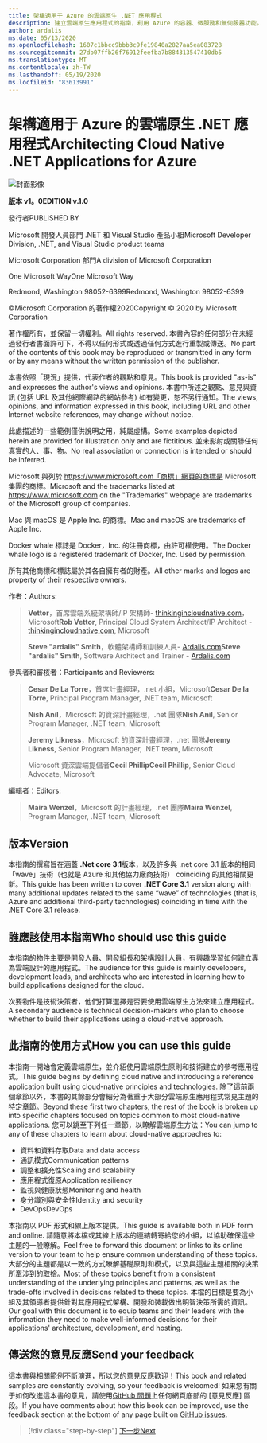 ```yaml
---
title: 架構適用于 Azure 的雲端原生 .NET 應用程式
description: 建立雲端原生應用程式的指南，利用 Azure 的容器、微服務和無伺服器功能。
author: ardalis
ms.date: 05/13/2020
ms.openlocfilehash: 1607c1bbcc9bbb3c9fe19840a2827aa5ea083728
ms.sourcegitcommit: 27db07ffb26f76912feefba7b884313547410db5
ms.translationtype: MT
ms.contentlocale: zh-TW
ms.lasthandoff: 05/19/2020
ms.locfileid: "83613991"
---
```

# <a name="architecting-cloud-native-net-applications-for-azure"></a><span data-ttu-id="e06e6-103">架構適用于 Azure 的雲端原生 .NET 應用程式</span><span class="sxs-lookup"><span data-stu-id="e06e6-103">Architecting Cloud Native .NET Applications for Azure</span></span>

![封面影像](./media/cover.png)

<span data-ttu-id="e06e6-105">**版本 v1。0**</span><span class="sxs-lookup"><span data-stu-id="e06e6-105">**EDITION v.1.0**</span></span>

<span data-ttu-id="e06e6-106">發行者</span><span class="sxs-lookup"><span data-stu-id="e06e6-106">PUBLISHED BY</span></span>

<span data-ttu-id="e06e6-107">Microsoft 開發人員部門 .NET 和 Visual Studio 產品小組</span><span class="sxs-lookup"><span data-stu-id="e06e6-107">Microsoft Developer Division, .NET, and Visual Studio product teams</span></span>

<span data-ttu-id="e06e6-108">Microsoft Corporation 部門</span><span class="sxs-lookup"><span data-stu-id="e06e6-108">A division of Microsoft Corporation</span></span>

<span data-ttu-id="e06e6-109">One Microsoft Way</span><span class="sxs-lookup"><span data-stu-id="e06e6-109">One Microsoft Way</span></span>

<span data-ttu-id="e06e6-110">Redmond, Washington 98052-6399</span><span class="sxs-lookup"><span data-stu-id="e06e6-110">Redmond, Washington 98052-6399</span></span>

<span data-ttu-id="e06e6-111">&copy;Microsoft Corporation 的著作權2020</span><span class="sxs-lookup"><span data-stu-id="e06e6-111">Copyright &copy; 2020 by Microsoft Corporation</span></span>

<span data-ttu-id="e06e6-112">著作權所有，並保留一切權利。</span><span class="sxs-lookup"><span data-stu-id="e06e6-112">All rights reserved.</span></span> <span data-ttu-id="e06e6-113">本書內容的任何部分在未經過發行者書面許可下，不得以任何形式或透過任何方式進行重製或傳送。</span><span class="sxs-lookup"><span data-stu-id="e06e6-113">No part of the contents of this book may be reproduced or transmitted in any form or by any means without the written permission of the publisher.</span></span>

<span data-ttu-id="e06e6-114">本書依照「現況」提供，代表作者的觀點和意見。</span><span class="sxs-lookup"><span data-stu-id="e06e6-114">This book is provided "as-is" and expresses the author's views and opinions.</span></span> <span data-ttu-id="e06e6-115">本書中所述之觀點、意見與資訊 (包括 URL 及其他網際網路的網站參考) 如有變更，恕不另行通知。</span><span class="sxs-lookup"><span data-stu-id="e06e6-115">The views, opinions, and information expressed in this book, including URL and other Internet website references, may change without notice.</span></span>

<span data-ttu-id="e06e6-116">此處描述的一些範例僅供說明之用，純屬虛構。</span><span class="sxs-lookup"><span data-stu-id="e06e6-116">Some examples depicted herein are provided for illustration only and are fictitious.</span></span> <span data-ttu-id="e06e6-117">並未影射或關聯任何真實的人、事、物。</span><span class="sxs-lookup"><span data-stu-id="e06e6-117">No real association or connection is intended or should be inferred.</span></span>

<span data-ttu-id="e06e6-118">Microsoft 與列於 https://www.microsoft.com「商標」網頁的商標是 Microsoft 集團的商標。</span><span class="sxs-lookup"><span data-stu-id="e06e6-118">Microsoft and the trademarks listed at https://www.microsoft.com on the "Trademarks" webpage are trademarks of the Microsoft group of companies.</span></span>

<span data-ttu-id="e06e6-119">Mac 與 macOS 是 Apple Inc. 的商標。</span><span class="sxs-lookup"><span data-stu-id="e06e6-119">Mac and macOS are trademarks of Apple Inc.</span></span>

<span data-ttu-id="e06e6-120">Docker whale 標誌是 Docker，Inc. 的注冊商標，由許可權使用。</span><span class="sxs-lookup"><span data-stu-id="e06e6-120">The Docker whale logo is a registered trademark of Docker, Inc. Used by permission.</span></span>

<span data-ttu-id="e06e6-121">所有其他商標和標誌屬於其各自擁有者的財產。</span><span class="sxs-lookup"><span data-stu-id="e06e6-121">All other marks and logos are property of their respective owners.</span></span>

<span data-ttu-id="e06e6-122">作者：</span><span class="sxs-lookup"><span data-stu-id="e06e6-122">Authors:</span></span>

> <span data-ttu-id="e06e6-123">**Vettor**，首席雲端系統架構師/IP 架構師- [thinkingincloudnative.com](http://thinkingincloudnative.com/about/)，Microsoft</span><span class="sxs-lookup"><span data-stu-id="e06e6-123">**Rob Vettor**, Principal Cloud System Architect/IP Architect - [thinkingincloudnative.com](http://thinkingincloudnative.com/about/), Microsoft</span></span>
>
> <span data-ttu-id="e06e6-124">**Steve "ardalis" Smith**，軟體架構師和訓練人員- [Ardalis.com](https://ardalis.com)</span><span class="sxs-lookup"><span data-stu-id="e06e6-124">**Steve "ardalis" Smith**, Software Architect and Trainer - [Ardalis.com](https://ardalis.com)</span></span>

<span data-ttu-id="e06e6-125">參與者和審核者：</span><span class="sxs-lookup"><span data-stu-id="e06e6-125">Participants and Reviewers:</span></span>

> <span data-ttu-id="e06e6-126">**Cesar De La Torre**，首席計畫經理，.net 小組，Microsoft</span><span class="sxs-lookup"><span data-stu-id="e06e6-126">**Cesar De la Torre**, Principal Program Manager, .NET team, Microsoft</span></span>
>
> <span data-ttu-id="e06e6-127">**Nish Anil**，Microsoft 的資深計畫經理，.net 團隊</span><span class="sxs-lookup"><span data-stu-id="e06e6-127">**Nish Anil**, Senior Program Manager, .NET team, Microsoft</span></span>
>
> <span data-ttu-id="e06e6-128">**Jeremy Likness**，Microsoft 的資深計畫經理，.net 團隊</span><span class="sxs-lookup"><span data-stu-id="e06e6-128">**Jeremy Likness**, Senior Program Manager, .NET team, Microsoft</span></span>
>
> <span data-ttu-id="e06e6-129">Microsoft 資深雲端提倡者**Cecil Phillip**</span><span class="sxs-lookup"><span data-stu-id="e06e6-129">**Cecil Phillip**, Senior Cloud Advocate, Microsoft</span></span>

<span data-ttu-id="e06e6-130">編輯者：</span><span class="sxs-lookup"><span data-stu-id="e06e6-130">Editors:</span></span>

> <span data-ttu-id="e06e6-131">**Maira Wenzel**，Microsoft 的計畫經理，.net 團隊</span><span class="sxs-lookup"><span data-stu-id="e06e6-131">**Maira Wenzel**, Program Manager, .NET team, Microsoft</span></span>

## <a name="version"></a><span data-ttu-id="e06e6-132">版本</span><span class="sxs-lookup"><span data-stu-id="e06e6-132">Version</span></span>

<span data-ttu-id="e06e6-133">本指南的撰寫旨在涵蓋 **.Net core 3.1**版本，以及許多與 .net core 3.1 版本的相同「wave」技術（也就是 Azure 和其他協力廠商技術） coinciding 的其他相關更新。</span><span class="sxs-lookup"><span data-stu-id="e06e6-133">This guide has been written to cover **.NET Core 3.1** version along with many additional updates related to the same “wave” of technologies (that is, Azure and additional third-party technologies) coinciding in time with the .NET Core 3.1 release.</span></span>

## <a name="who-should-use-this-guide"></a><span data-ttu-id="e06e6-134">誰應該使用本指南</span><span class="sxs-lookup"><span data-stu-id="e06e6-134">Who should use this guide</span></span>

<span data-ttu-id="e06e6-135">本指南的物件主要是開發人員、開發組長和架構設計人員，有興趣學習如何建立專為雲端設計的應用程式。</span><span class="sxs-lookup"><span data-stu-id="e06e6-135">The audience for this guide is mainly developers, development leads, and architects who are interested in learning how to build applications designed for the cloud.</span></span>

<span data-ttu-id="e06e6-136">次要物件是技術決策者，他們打算選擇是否要使用雲端原生方法來建立應用程式。</span><span class="sxs-lookup"><span data-stu-id="e06e6-136">A secondary audience is technical decision-makers who plan to choose whether to build their applications using a cloud-native approach.</span></span>

## <a name="how-you-can-use-this-guide"></a><span data-ttu-id="e06e6-137">此指南的使用方式</span><span class="sxs-lookup"><span data-stu-id="e06e6-137">How you can use this guide</span></span>

<span data-ttu-id="e06e6-138">本指南一開始會定義雲端原生，並介紹使用雲端原生原則和技術建立的參考應用程式。</span><span class="sxs-lookup"><span data-stu-id="e06e6-138">This guide begins by defining cloud native and introducing a reference application built using cloud-native principles and technologies.</span></span> <span data-ttu-id="e06e6-139">除了這前兩個章節以外，本書的其餘部分會細分為著重于大部分雲端原生應用程式常見主題的特定章節。</span><span class="sxs-lookup"><span data-stu-id="e06e6-139">Beyond these first two chapters, the rest of the book is broken up into specific chapters focused on topics common to most cloud-native applications.</span></span> <span data-ttu-id="e06e6-140">您可以跳至下列任一章節，以瞭解雲端原生方法：</span><span class="sxs-lookup"><span data-stu-id="e06e6-140">You can jump to any of these chapters to learn about cloud-native approaches to:</span></span>

- <span data-ttu-id="e06e6-141">資料和資料存取</span><span class="sxs-lookup"><span data-stu-id="e06e6-141">Data and data access</span></span>
- <span data-ttu-id="e06e6-142">通訊模式</span><span class="sxs-lookup"><span data-stu-id="e06e6-142">Communication patterns</span></span>
- <span data-ttu-id="e06e6-143">調整和擴充性</span><span class="sxs-lookup"><span data-stu-id="e06e6-143">Scaling and scalability</span></span>
- <span data-ttu-id="e06e6-144">應用程式復原</span><span class="sxs-lookup"><span data-stu-id="e06e6-144">Application resiliency</span></span>
- <span data-ttu-id="e06e6-145">監視與健康狀態</span><span class="sxs-lookup"><span data-stu-id="e06e6-145">Monitoring and health</span></span>
- <span data-ttu-id="e06e6-146">身分識別與安全性</span><span class="sxs-lookup"><span data-stu-id="e06e6-146">Identity and security</span></span>
- <span data-ttu-id="e06e6-147">DevOps</span><span class="sxs-lookup"><span data-stu-id="e06e6-147">DevOps</span></span>

<span data-ttu-id="e06e6-148">本指南以 PDF 形式和線上版本提供。</span><span class="sxs-lookup"><span data-stu-id="e06e6-148">This guide is available both in PDF form and online.</span></span> <span data-ttu-id="e06e6-149">請隨意將本檔或其線上版本的連結轉寄給您的小組，以協助確保這些主題的一般瞭解。</span><span class="sxs-lookup"><span data-stu-id="e06e6-149">Feel free to forward this document or links to its online version to your team to help ensure common understanding of these topics.</span></span> <span data-ttu-id="e06e6-150">大部分的主題都是以一致的方式瞭解基礎原則和模式，以及與這些主題相關的決策所牽涉到的取捨。</span><span class="sxs-lookup"><span data-stu-id="e06e6-150">Most of these topics benefit from a consistent understanding of the underlying principles and patterns, as well as the trade-offs involved in decisions related to these topics.</span></span> <span data-ttu-id="e06e6-151">本檔的目標是要為小組及其領導者提供針對其應用程式架構、開發和裝載做出明智決策所需的資訊。</span><span class="sxs-lookup"><span data-stu-id="e06e6-151">Our goal with this document is to equip teams and their leaders with the information they need to make well-informed decisions for their applications' architecture, development, and hosting.</span></span>

## <a name="send-your-feedback"></a><span data-ttu-id="e06e6-152">傳送您的意見反應</span><span class="sxs-lookup"><span data-stu-id="e06e6-152">Send your feedback</span></span>

<span data-ttu-id="e06e6-153">這本書與相關範例不斷演進，所以您的意見反應歡迎！</span><span class="sxs-lookup"><span data-stu-id="e06e6-153">This book and related samples are constantly evolving, so your feedback is welcomed!</span></span> <span data-ttu-id="e06e6-154">如果您有關于如何改進這本書的意見，請使用[GitHub 問題](https://github.com/dotnet/docs/issues)上任何網頁底部的 [意見反應] 區段。</span><span class="sxs-lookup"><span data-stu-id="e06e6-154">If you have comments about how this book can be improved, use the feedback section at the bottom of any page built on [GitHub issues](https://github.com/dotnet/docs/issues).</span></span>

>[!div class="step-by-step"]
>[<span data-ttu-id="e06e6-155">下一步</span><span class="sxs-lookup"><span data-stu-id="e06e6-155">Next</span></span>](introduction.md)
